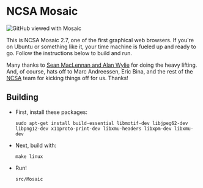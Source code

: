 NCSA Mosaic
===========

![GitHub viewed with Mosaic](http://github.com/downloads/alandipert/ncsa-mosaic/github.png "GitHub with Mosaic")

This is NCSA Mosaic 2.7, one of the first graphical web browsers.
If you're on Ubuntu or something like it, your time machine is fueled
up and ready to go.  Follow the instructions below to build and run.

Many thanks to [Sean MacLennan and Alan Wylie](http://seanm.ca/mosaic/) for doing the heavy lifting.  And, of course, hats off to Marc Andreessen, Eric Bina, and the rest of the [NCSA](http://www.ncsa.illinois.edu/) team for kicking things off for us.  Thanks!

Building
--------

* First, install these packages:

      sudo apt-get install build-essential libmotif-dev libjpeg62-dev libpng12-dev x11proto-print-dev libxmu-headers libxpm-dev libxmu-dev

* Next, build with:

      make linux

* Run!

      src/Mosaic
